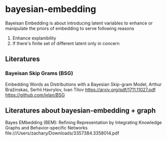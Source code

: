 # bayesian-embedding
Bayeisan Embedding is about introducing latent variables to enhance or manipulate the priors of embedding to serve following reasons 
  1) Enhance explanibility
  2) If there's finite set of different latent only in concern

## Literatures
### Bayeisan Skip Grams (BSG)
Embedding Words as Distributions with a Bayesian Skip-gram Model, Arthur Bražinskas, Serhii Havrylov, Ivan Titov
https://arxiv.org/pdf/1711.11027.pdf
https://github.com/ixlan/BSG


## Literatures about bayesian-embedding + graph
Bayes EMbedding (BEM): Refining Representation by
Integrating Knowledge Graphs and Behavior-specific Networks
file:///Users/zachary/Downloads/3357384.3358014.pdf
